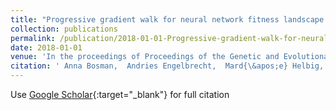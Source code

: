 ```yaml
---
title: "Progressive gradient walk for neural network fitness landscape analysis"
collection: publications
permalink: /publication/2018-01-01-Progressive-gradient-walk-for-neural-network-fitness-landscape-analysis
date: 2018-01-01
venue: 'In the proceedings of Proceedings of the Genetic and Evolutionary Computation Conference Companion'
citation: ' Anna Bosman,  Andries Engelbrecht,  Mard{\&apos;e} Helbig, &quot;Progressive gradient walk for neural network fitness landscape analysis.&quot; In the proceedings of Proceedings of the Genetic and Evolutionary Computation Conference Companion, 2018.'
---
```

Use [Google Scholar](https://scholar.google.com/scholar?q=Progressive+gradient+walk+for+neural+network+fitness+landscape+analysis){:target="_blank"} for full citation